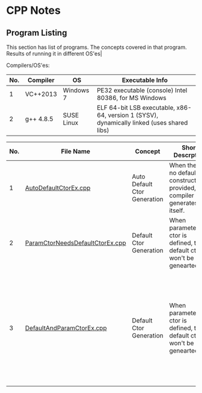# CPP Notes

## Program Listing

This section has list of programs. The concepts covered in that program. Results of running it in different OS'es|

Compilers/OS'es:<br>

| No.| Compiler | OS | Executable Info |
|---|---|---|---|
|1|VC++2013| Windows 7| PE32 executable (console) Intel 80386, for MS Windows |
|2|g++ 4.8.5| SUSE Linux | ELF 64-bit LSB executable, x86-64, version 1 (SYSV), dynamically linked (uses shared libs) |

| No. |File Name|Concept|Short Descrption| Output 1| Output 2|
|---|---|---|---|---------------------------------------------|---------------------------------------------|
| 1 |[AutoDefaultCtorEx.cpp](https://github.com/ggaur1981/PracticeCPP/BasicCPP/AutoDefaultCtorEx.cpp)|Auto Default Ctor Generation|When there is no default constructor is provided, compiler generates one itself.|Person's name is: ╠╠╠╠╠╠╠╠╠╠╠╠╠╠╠╠╠╠╠╠╠╠╠╠╬▬↑σh√$, name length 31, and age is: -858993460|Person's name is: °<br>@, name length 3, and age is: 1585585872|
| 2 |[ParamCtorNeedsDefaultCtorEx.cpp](https://github.com/ggaur1981/PracticeCPP/BasicCPP/ParamCtorNeedsDefaultCtorEx.cpp)| Default Ctor Generation | When parameterized ctor is defined, then default ctor won't be auto genearted| Person's name is: Gaurav Gaur, name length 11, and age is: 36 | Person's name is: Gaurav Gaur, name length 11, and age is: 36 |
| 3 |[DefaultAndParamCtorEx.cpp](https://github.com/ggaur1981/PracticeCPP/BasicCPP/DefaultAndParamCtorEx.cpp)| Default Ctor Generation | When parameterized ctor is defined, then default ctor won't be auto genearted| Person's name is: , name length 0, and age is: 0 <br >Person's name is: ABCDEFGHIJKLMN, name length 14, and age is: 10 <br>Person's name is: ABCDEFGHIJKLMNO, name length 15, and age is: 20 <br>Person's name is: ABCDEFGHIJKLMNOP▲, name length 17, and age is: 30 | Person's name is: , name length 0, and age is: 0 <br> Person's name is: ABCDEFGHIJKLMN, name length 14, and age is: 10 <br> Person's name is: ABCDEFGHIJKLMNO, name length 15, and age is: 20 <br> Person's name is: ABCDEFGHIJKLMNOP, name length 17, and age is: 30 |
